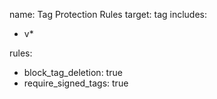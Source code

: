 name: Tag Protection Rules
target: tag
includes:
  - v*

rules:
  - block_tag_deletion: true
  - require_signed_tags: true
